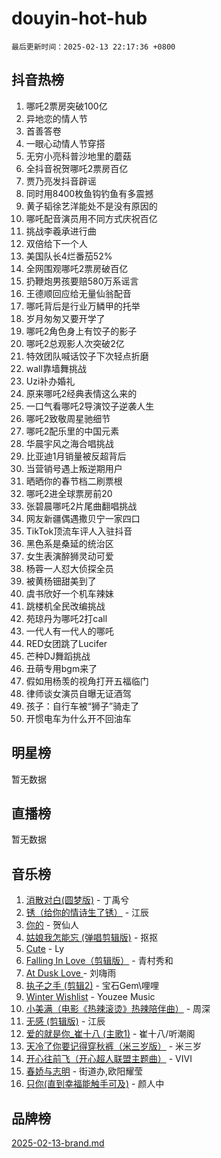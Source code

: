 # douyin-hot-hub

`最后更新时间：2025-02-13 22:17:36 +0800`

## 抖音热榜

1. 哪吒2票房突破100亿
1. 异地恋的情人节
1. 首善答卷
1. 一眼心动情人节穿搭
1. 无穷小亮科普沙地里的蘑菇
1. 全抖音祝贺哪吒2票房百亿
1. 贾乃亮发抖音辟谣
1. 同时用8400枚鱼钩钓鱼有多震撼
1. 黄子韬徐艺洋能处不是没有原因的
1. 哪吒配音演员用不同方式庆祝百亿
1. 挑战李羲承进行曲
1. 双倍给下一个人
1. 美国队长4烂番茄52%
1. 全网围观哪吒2票房破百亿
1. 扔鞭炮男孩要赔580万系谣言
1. 王德顺回应给无量仙翁配音
1. 哪吒背后是行业万鳞甲的托举
1. 岁月匆匆又要开学了
1. 哪吒2角色身上有饺子的影子
1. 哪吒2总观影人次突破2亿
1. 特效团队喊话饺子下次轻点折磨
1. wall靠墙舞挑战
1. Uzi补办婚礼
1. 原来哪吒2经典表情这么来的
1. 一口气看哪吒2导演饺子逆袭人生
1. 哪吒2致敬周星驰细节
1. 哪吒2配乐里的中国元素
1. 华晨宇风之海合唱挑战
1. 比亚迪1月销量被反超背后
1. 当营销号遇上叛逆期用户
1. 晒晒你的春节档二刷票根
1. 哪吒2进全球票房前20
1. 张碧晨哪吒2片尾曲翻唱挑战
1. 网友新疆偶遇撒贝宁一家四口
1. TikTok顶流车评人入驻抖音
1. 黑色系是桑延的统治区
1. 女生表演醉狮灵动可爱
1. 杨蓉一人怼大侦探全员
1. 被黄杨钿甜美到了
1. 虞书欣好一个机车辣妹
1. 跳楼机全民改编挑战
1. 苑琼丹为哪吒2打call
1. 一代人有一代人的哪吒
1. RED女团跳了Lucifer
1. 芒种DJ舞蹈挑战
1. 丑萌专用bgm来了
1. 假如用杨羡的视角打开五福临门
1. 律师谈女演员自曝无证酒驾
1. 孩子：自行车被“狮子”骑走了
1. 开惯电车为什么开不回油车

## 明星榜

暂无数据

## 直播榜

暂无数据

## 音乐榜

1. [消散对白(圆梦版)](https://sf6-cdn-tos.douyinstatic.com/obj/tos-cn-ve-2774/og4jB5I5IizzoZVAAAzWgBMAsMDWoArfwBOiFs) - 丁禹兮
1. [锈（给你的情诗生了锈）](https://sf5-hl-cdn-tos.douyinstatic.com/obj/tos-cn-ve-2774/o8a1PBtVqIYbPEGK6e5A4egedVMdm3fCIz6bbE) - 江辰
1. [你的](https://sf5-hl-cdn-tos.douyinstatic.com/obj/tos-cn-ve-2774/oYuIeKf42jB7sEV6B2upMdpYAgfrQWj0FeRegh) - 贺仙人
1. [姑娘我怎能忘 (弹唱剪辑版)](https://sf3-cdn-tos.douyinstatic.com/obj/tos-cn-ve-2774/okamwrBGEMz6illuEofAsMV4yzF5tVWbBiA5AI) - 抠抠
1. [Cute](https://sf5-hl-cdn-tos.douyinstatic.com/obj/tos-cn-ve-2774/o4IbIzHWKAAB4wsS5qMBRiiAlEBGTpQRNfFvuo) - Ly
1. [Falling In Love（剪辑版）](https://sf5-hl-cdn-tos.douyinstatic.com/obj/tos-cn-ve-2774/o8ajpA8zzgBPahbBIO8AcKGBLJezFCRd1wfP9f) - 青村秀和
1. [ At Dusk  Love ](https://sf5-hl-cdn-tos.douyinstatic.com/obj/tos-cn-ve-2774/o8CrpCf5CaYgI4ZrtQgMQAFEfuGqNnRSDQAPBc) - 刘嗨雨
1. [执子之手 (剪辑2)](https://sf5-hl-cdn-tos.douyinstatic.com/obj/tos-cn-ve-2774/oUoZLQjCc31XzqsBnBQUNgeKtYPBcgbFDwtfcu) - 宝石Gem\哩哩
1. [Winter Wishlist](https://sf5-hl-cdn-tos.douyinstatic.com/obj/tos-cn-ve-2774/oIIgUOeamCFCVAzxN6MFRLIBlLGpUqQxeeHrLE) - Youzee Music
1. [小美满（电影《热辣滚烫》热辣陪伴曲）](https://sf5-hl-cdn-tos.douyinstatic.com/obj/tos-cn-ve-2774/o0GAn2lSgfZIDUgtevCGDQYnFg4CwnrBaxbTZL) - 周深
1. [无感 (剪辑版)](https://sf5-hl-cdn-tos.douyinstatic.com/obj/tos-cn-ve-2774/o0eIsUzJBDlQaQFC5OFlgbMEZC1TFYBftOBn6p) - 江辰
1. [爱的就是你_崔十八 (主歌1)](https://sf5-hl-cdn-tos.douyinstatic.com/obj/tos-cn-ve-2774/oI5BO5DhFZ6UTcNCnZaOCBLtZ7WIMQGfgnXf5E) - 崔十八/听潮阁
1. [天冷了你要记得穿秋裤（米三岁版）](https://sf5-hl-cdn-tos.douyinstatic.com/obj/tos-cn-ve-2774/oQlIwVIDWiZ6BQilAorS7MA0AgCkQDvcZAdm1) - 米三岁
1. [开心往前飞（开心超人联盟主题曲）](https://sf6-cdn-tos.douyinstatic.com/obj/tos-cn-ve-2774/9d8fb7c82cf1421fb93a9fe925275e0a) - VIVI
1. [春娇与志明](https://sf5-hl-cdn-tos.douyinstatic.com/obj/tos-cn-ve-2774/e530d8fceb7044b39707d7f9ff54add1) - 街道办,欧阳耀莹
1. [只你(直到幸福能触手可及)](https://sf5-hl-cdn-tos.douyinstatic.com/obj/tos-cn-ve-2774/o0lBkRDzFTeaVSUz3ZZSCBVtZ5DIMQGfgmEAuE) - 颜人中

## 品牌榜

[2025-02-13-brand.md](2025-02-13-brand.md)
